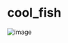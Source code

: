 # cool_fish

![image](https://github.com/SveinIsdahl/cool_fish/assets/45757028/cded7ce4-6a66-4afd-afbd-708cd8e3e354)

